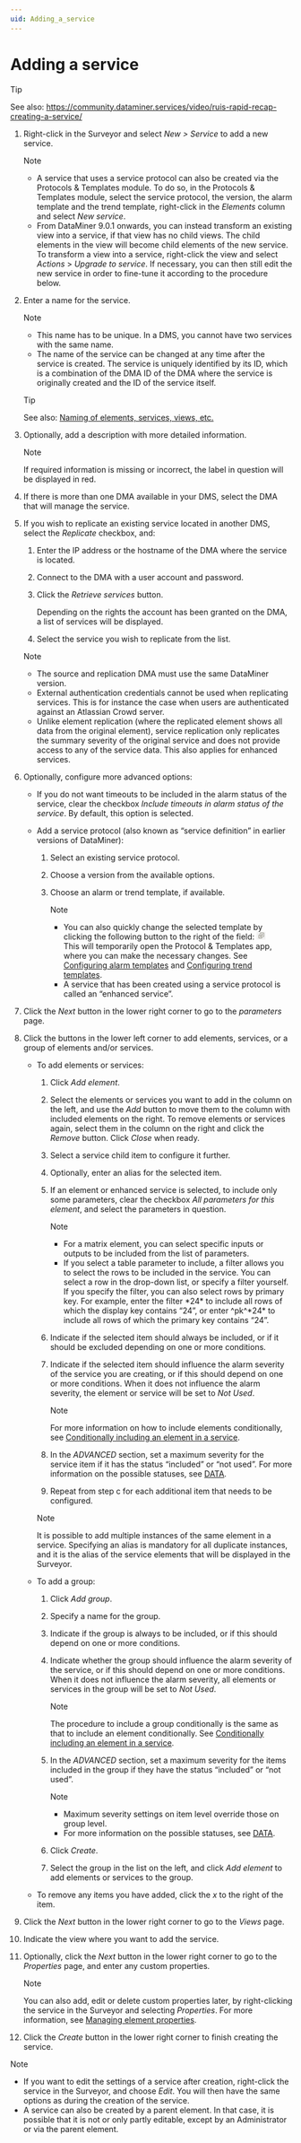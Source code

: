 ```yaml
---
uid: Adding_a_service
---
```


# Adding a service

> [!TIP]
> See also:
> <https://community.dataminer.services/video/ruis-rapid-recap-creating-a-service/>

1. Right-click in the Surveyor and select *New \> Service* to add a new service.

    > [!NOTE]
    > - A service that uses a service protocol can also be created via the Protocols & Templates module. To do so, in the Protocols & Templates module, select the service protocol, the version, the alarm template and the trend template, right-click in the *Elements* column and select *New service*.
    > - From DataMiner 9.0.1 onwards, you can instead transform an existing view into a service, if that view has no child views. The child elements in the view will become child elements of the new service. To transform a view into a service, right-click the view and select *Actions* > *Upgrade to service*. If necessary, you can then still edit the new service in order to fine-tune it according to the procedure below.

2. Enter a name for the service.

    > [!NOTE]
    > - This name has to be unique. In a DMS, you cannot have two services with the same name.
    > - The name of the service can be changed at any time after the service is created. The service is uniquely identified by its ID, which is a combination of the DMA ID of the DMA where the service is originally created and the ID of the service itself.

    > [!TIP]
    > See also:
    > [Naming of elements, services, views, etc.](xref:NamingConventions#naming-of-elements-services-views-etc)

3. Optionally, add a description with more detailed information.

    > [!NOTE]
    > If required information is missing or incorrect, the label in question will be displayed in red.

4. If there is more than one DMA available in your DMS, select the DMA that will manage the service.

5. If you wish to replicate an existing service located in another DMS, select the *Replicate* checkbox, and:

    1. Enter the IP address or the hostname of the DMA where the service is located.

    2. Connect to the DMA with a user account and password.

    3. Click the *Retrieve services* button.

        Depending on the rights the account has been granted on the DMA, a list of services will be displayed.

    4. Select the service you wish to replicate from the list.

    > [!NOTE]
    > - The source and replication DMA must use the same DataMiner version.
    > - External authentication credentials cannot be used when replicating services. This is for instance the case when users are authenticated against an Atlassian Crowd server.
    > - Unlike element replication (where the replicated element shows all data from the original element), service replication only replicates the summary severity of the original service and does not provide access to any of the service data. This also applies for enhanced services.

6. Optionally, configure more advanced options:

    - If you do not want timeouts to be included in the alarm status of the service, clear the checkbox *Include timeouts in alarm status of the service*. By default, this option is selected.

    - Add a service protocol (also known as “service definition” in earlier versions of DataMiner):

        1. Select an existing service protocol.

        2. Choose a version from the available options.

        3. Choose an alarm or trend template, if available.

            > [!NOTE]
            > - You can also quickly change the selected template by clicking the following button to the right of the field: ![](../../images/Open_protocols_app_icon.png)<br>This will temporarily open the Protocol & Templates app, where you can make the necessary changes. See [Configuring alarm templates](xref:Configuring_alarm_templates) and [Configuring trend templates](xref:Configuring_trend_templates).
            > - A service that has been created using a service protocol is called an “enhanced service”.

7. Click the *Next* button in the lower right corner to go to the *parameters* page.

8. Click the buttons in the lower left corner to add elements, services, or a group of elements and/or services.

    - To add elements or services:

        1. Click *Add element*.

        2. Select the elements or services you want to add in the column on the left, and use the *Add* button to move them to the column with included elements on the right. To remove elements or services again, select them in the column on the right and click the *Remove* button. Click *Close* when ready.

        3. Select a service child item to configure it further.

        4. Optionally, enter an alias for the selected item.

        5. If an element or enhanced service is selected, to include only some parameters, clear the checkbox *All parameters for this element*, and select the parameters in question.

            > [!NOTE]
            > - For a matrix element, you can select specific inputs or outputs to be included from the list of parameters.
            > - If you select a table parameter to include, a filter allows you to select the rows to be included in the service. You can select a row in the drop-down list, or specify a filter yourself. If you specify the filter, you can also select rows by primary key. For example, enter the filter \*24\* to include all rows of which the display key contains “24”, or enter ^pk^\*24\* to include all rows of which the primary key contains “24”.

        6. Indicate if the selected item should always be included, or if it should be excluded depending on one or more conditions.

        7. Indicate if the selected item should influence the alarm severity of the service you are creating, or if this should depend on one or more conditions. When it does not influence the alarm severity, the element or service will be set to *Not Used*.

            > [!NOTE]
            > For more information on how to include elements conditionally, see [Conditionally including an element in a service](Conditionally_including_an_element_in_a_service.md).

        8. In the *ADVANCED* section, set a maximum severity for the service item if it has the status “included” or “not used”. For more information on the possible statuses, see [DATA](Service_card_pages.md#data).

        9. Repeat from step c for each additional item that needs to be configured.

        > [!NOTE]
        > It is possible to add multiple instances of the same element in a service. Specifying an alias is mandatory for all duplicate instances, and it is the alias of the service elements that will be displayed in the Surveyor.

    - To add a group:

        1. Click *Add group*.

        2. Specify a name for the group.

        3. Indicate if the group is always to be included, or if this should depend on one or more conditions.

        4. Indicate whether the group should influence the alarm severity of the service, or if this should depend on one or more conditions. When it does not influence the alarm severity, all elements or services in the group will be set to *Not Used*.

            > [!NOTE]
            > The procedure to include a group conditionally is the same as that to include an element conditionally. See [Conditionally including an element in a service](Conditionally_including_an_element_in_a_service.md).

        5. In the *ADVANCED* section, set a maximum severity for the items included in the group if they have the status “included” or “not used”.

            > [!NOTE]
            > - Maximum severity settings on item level override those on group level.
            > - For more information on the possible statuses, see [DATA](Service_card_pages.md#data).

        6. Click *Create*.

        7. Select the group in the list on the left, and click *Add element* to add elements or services to the group.

    - To remove any items you have added, click the *x* to the right of the item.

9. Click the *Next* button in the lower right corner to go to the *Views* page.

10. Indicate the view where you want to add the service.

11. Optionally, click the *Next* button in the lower right corner to go to the *Properties* page, and enter any custom properties.

    > [!NOTE]
    > You can also add, edit or delete custom properties later, by right-clicking the service in the Surveyor and selecting *Properties*. For more information, see [Managing element properties](xref:Managing_element_properties).

12. Click the *Create* button in the lower right corner to finish creating the service.

> [!NOTE]
> - If you want to edit the settings of a service after creation, right-click the service in the Surveyor, and choose *Edit*. You will then have the same options as during the creation of the service.
> - A service can also be created by a parent element. In that case, it is possible that it is not or only partly editable, except by an Administrator or via the parent element.
>

